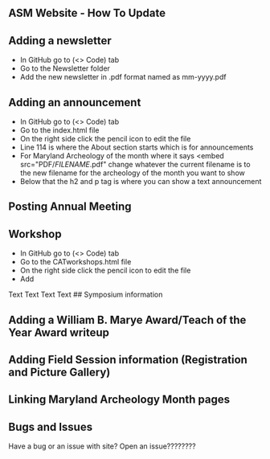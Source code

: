 ## ASM Website - How To Update


## Adding a newsletter
  * In GitHub go to (<> Code) tab
  * Go to the Newsletter folder 
  * Add the new newsletter in .pdf format named as mm-yyyy.pdf

## Adding an announcement
  * In GitHub go to (<> Code) tab
  * Go to the index.html file 
  * On the right side click the pencil icon to edit the file
  * Line 114 is where the About section starts which is for announcements
  * For Maryland Archeology of the month where it says <embed src="PDF/*FILENAME*.pdf" change whatever the current filename       is to the new filename for the archeology of the month you want to show
  * Below that the h2 and p tag is where you can show a text announcement

## Posting Annual Meeting

## Workshop
  * In GitHub go to (<> Code) tab
  * Go to the CATworkshops.html file
  * On the right side click the pencil icon to edit the file
  * Add 
  <tr>
      <td>Text</td>
      <td>Text</td>
      <td>Text</td>
      <td>Text</td>
  </tr>
## Symposium information

## Adding a William B. Marye Award/Teach of the Year Award writeup

## Adding Field Session information (Registration and Picture Gallery)

## Linking Maryland Archeology Month pages


## Bugs and Issues

Have a bug or an issue with site? Open an issue????????
